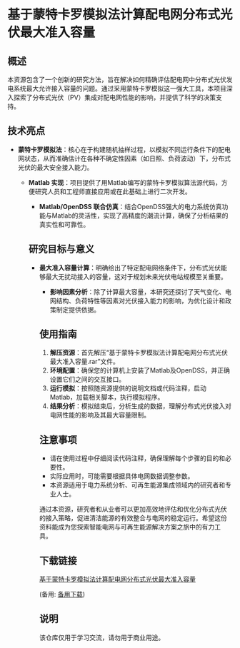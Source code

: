 # 基于蒙特卡罗模拟法计算配电网分布式光伏最大准入容量

## 概述

本资源包含了一个创新的研究方法，旨在解决如何精确评估配电网中分布式光伏发电系统最大允许接入容量的问题。通过采用蒙特卡罗模拟这一强大工具，本项目深入探索了分布式光伏（PV）集成对配电网性能的影响，并提供了科学的决策支持。

## 技术亮点

- **蒙特卡罗模拟法**：核心在于构建随机抽样过程，以模拟不同运行条件下的配电网状态，从而准确估计在各种不确定性因素（如日照、负荷波动）下，分布式光伏的最大安全接入能力。

  - **Matlab 实现**：项目提供了用Matlab编写的蒙特卡罗模拟算法源代码，方便研究人员和工程师直接应用或在此基础上进行二次开发。

    - **Matlab/OpenDSS 联合仿真**：结合OpenDSS强大的电力系统仿真功能与Matlab的灵活性，实现了高精度的潮流计算，确保了分析结果的真实性和可靠性。

    ## 研究目标与意义

    - **最大准入容量计算**：明确给出了特定配电网络条件下，分布式光伏能够最大无扰动接入的容量，这对于规划未来光伏电站规模至关重要。

      - **影响因素分析**：除了计算最大容量，本研究还探讨了天气变化、电网结构、负荷特性等因素对光伏接入能力的影响，为优化设计和政策制定提供依据。

      ## 使用指南

      1. **解压资源**：首先解压“基于蒙特卡罗模拟法计算配电网分布式光伏最大准入容量.rar”文件。
      2. **环境配置**：确保您的计算机上安装了Matlab及OpenDSS，并正确设置它们之间的交互接口。
      3. **运行模拟**：按照随资源提供的说明文档或代码注释，启动Matlab，加载相关脚本，执行模拟程序。
      4. **结果分析**：模拟结束后，分析生成的数据，理解分布式光伏接入对电网性能的影响及其最大容量限制。

      ## 注意事项

      - 请在使用过程中仔细阅读代码注释，确保理解每个步骤的目的和必要性。
      - 实际应用时，可能需要根据具体电网数据调整参数。
      - 本资源适用于电力系统分析、可再生能源集成领域内的研究者和专业人士。

      通过本资源，研究者和从业者可以更加高效地评估和优化分布式光伏的接入策略，促进清洁能源的有效整合与电网的稳定运行。希望这份资料能成为您探索智能电网与可再生能源解决方案之旅中的有力工具。

      ## 下载链接
      [基于蒙特卡罗模拟法计算配电网分布式光伏最大准入容量](https://pan.quark.cn/s/92ce021cf21c) 

      (备用: [备用下载](https://pan.baidu.com/s/1dY1pkv4SgED8xDGbO9omQw?pwd=1234))

      ## 说明

      该仓库仅用于学习交流，请勿用于商业用途。
